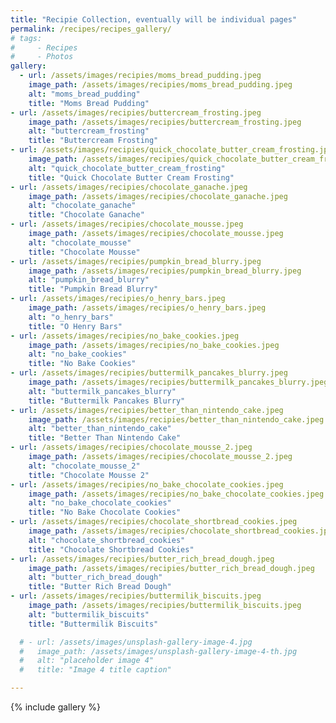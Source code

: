 ```yaml
---
title: "Recipie Collection, eventually will be individual pages"
permalink: /recipes/recipes_gallery/
# tags:
#     - Recipes
#     - Photos
gallery:
  - url: /assets/images/recipies/moms_bread_pudding.jpeg
    image_path: /assets/images/recipies/moms_bread_pudding.jpeg
    alt: "moms_bread_pudding"
    title: "Moms Bread Pudding"
- url: /assets/images/recipies/buttercream_frosting.jpeg
    image_path: /assets/images/recipies/buttercream_frosting.jpeg
    alt: "buttercream_frosting"
    title: "Buttercream Frosting"
- url: /assets/images/recipies/quick_chocolate_butter_cream_frosting.jpeg
    image_path: /assets/images/recipies/quick_chocolate_butter_cream_frosting.jpeg
    alt: "quick_chocolate_butter_cream_frosting"
    title: "Quick Chocolate Butter Cream Frosting"
- url: /assets/images/recipies/chocolate_ganache.jpeg
    image_path: /assets/images/recipies/chocolate_ganache.jpeg
    alt: "chocolate_ganache"
    title: "Chocolate Ganache"
- url: /assets/images/recipies/chocolate_mousse.jpeg
    image_path: /assets/images/recipies/chocolate_mousse.jpeg
    alt: "chocolate_mousse"
    title: "Chocolate Mousse"
- url: /assets/images/recipies/pumpkin_bread_blurry.jpeg
    image_path: /assets/images/recipies/pumpkin_bread_blurry.jpeg
    alt: "pumpkin_bread_blurry"
    title: "Pumpkin Bread Blurry"
- url: /assets/images/recipies/o_henry_bars.jpeg
    image_path: /assets/images/recipies/o_henry_bars.jpeg
    alt: "o_henry_bars"
    title: "O Henry Bars"
- url: /assets/images/recipies/no_bake_cookies.jpeg
    image_path: /assets/images/recipies/no_bake_cookies.jpeg
    alt: "no_bake_cookies"
    title: "No Bake Cookies"
- url: /assets/images/recipies/buttermilk_pancakes_blurry.jpeg
    image_path: /assets/images/recipies/buttermilk_pancakes_blurry.jpeg
    alt: "buttermilk_pancakes_blurry"
    title: "Buttermilk Pancakes Blurry"
- url: /assets/images/recipies/better_than_nintendo_cake.jpeg
    image_path: /assets/images/recipies/better_than_nintendo_cake.jpeg
    alt: "better_than_nintendo_cake"
    title: "Better Than Nintendo Cake"
- url: /assets/images/recipies/chocolate_mousse_2.jpeg
    image_path: /assets/images/recipies/chocolate_mousse_2.jpeg
    alt: "chocolate_mousse_2"
    title: "Chocolate Mousse 2"
- url: /assets/images/recipies/no_bake_chocolate_cookies.jpeg
    image_path: /assets/images/recipies/no_bake_chocolate_cookies.jpeg
    alt: "no_bake_chocolate_cookies"
    title: "No Bake Chocolate Cookies"
- url: /assets/images/recipies/chocolate_shortbread_cookies.jpeg
    image_path: /assets/images/recipies/chocolate_shortbread_cookies.jpeg
    alt: "chocolate_shortbread_cookies"
    title: "Chocolate Shortbread Cookies"
- url: /assets/images/recipies/butter_rich_bread_dough.jpeg
    image_path: /assets/images/recipies/butter_rich_bread_dough.jpeg
    alt: "butter_rich_bread_dough"
    title: "Butter Rich Bread Dough"
- url: /assets/images/recipies/buttermilik_biscuits.jpeg
    image_path: /assets/images/recipies/buttermilik_biscuits.jpeg
    alt: "buttermilik_biscuits"
    title: "Buttermilik Biscuits"

  # - url: /assets/images/unsplash-gallery-image-4.jpg
  #   image_path: /assets/images/unsplash-gallery-image-4-th.jpg
  #   alt: "placeholder image 4"
  #   title: "Image 4 title caption"

---
```



{% include gallery %}






